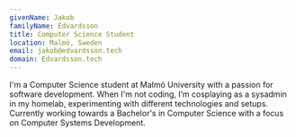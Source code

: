 ```yaml
---
givenName: Jakob
familyName: Edvardsson
title: Computer Science Student
location: Malmö, Sweden
email: jakob@edvardsson.tech
domain: Edvardsson.tech
---
```


I'm a Computer Science student at Malmö University with a passion for software development.
When I'm not coding, I’m cosplaying as a sysadmin in my homelab, experimenting with different technologies and setups.
Currently working towards a Bachelor's in Computer Science with a focus on Computer Systems Development.
